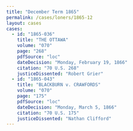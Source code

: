 ```yaml
---
title: "December Term 1865"
permalink: /cases/loners/1865-12
layout: cases
cases:
  - id: "1865-036"
    title: "THE OTTAWA"
    volume: "070"
    page: "268"
    pdfSource: "loc"
    dateDecision: "Monday, February 19, 1866"
    citation: "70 U.S. 268"
    justiceDissented: "Robert Grier"
  - id: "1865-043"
    title: "BLACKBURN v. CRAWFORDS"
    volume: "070"
    page: "175"
    pdfSource: "loc"
    dateDecision: "Monday, March 5, 1866"
    citation: "70 U.S. 175"
    justiceDissented: "Nathan Clifford"
---
```

